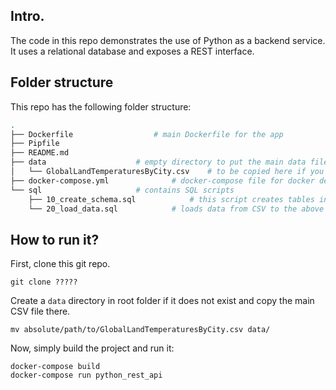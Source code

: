 ## Intro.

The code in this repo demonstrates the use of Python as a backend service. It uses a relational
database and exposes a REST interface.

## Folder structure

This repo has the following folder structure:

```bash
.
├── Dockerfile					# main Dockerfile for the app
├── Pipfile
├── README.md
├── data					# empty directory to put the main data file
│   └── GlobalLandTemperaturesByCity.csv	# to be copied here if you want to test this service
├── docker-compose.yml				# docker-compose file for docker dependencies
└── sql						# contains SQL scripts
    ├── 10_create_schema.sql			# this script creates tables in the DB.
    └── 20_load_data.sql			# loads data from CSV to the above created table
```

## How to run it?

First, clone this git repo.
```
git clone ?????
```

Create a `data` directory in root folder if it does not exist and copy the main CSV file there.
```
mv absolute/path/to/GlobalLandTemperaturesByCity.csv data/
```

Now, simply build the project and run it:
```
docker-compose build
docker-compose run python_rest_api
```
